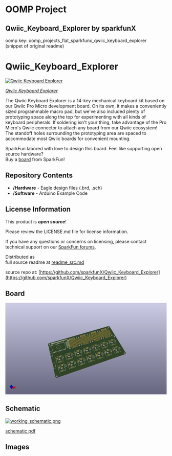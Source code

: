 # OOMP Project  
## Qwiic_Keyboard_Explorer  by sparkfunX  
  
oomp key: oomp_projects_flat_sparkfunx_qwiic_keyboard_explorer  
(snippet of original readme)  
  
Qwiic_Keyboard_Explorer  
========================================  
  
[![Qwiic Keyboard Explorer](https://cdn.sparkfun.com//assets/parts/1/4/8/4/8/16184-Qwiic_Keyboard_Explorer-01.jpg)](https://cdn.sparkfun.com//assets/parts/1/4/8/4/8/16184-Qwiic_Keyboard_Explorer-01.jpg)  
  
[*Qwiic Keyboard Explorer*](https://www.sparkfun.com/products/16184)  
  
The Qwiic Keyboard Explorer is a 14-key mechanical keyboard kit based on our Qwiic Pro Micro development board. On its own, it makes a conveniently sized programmable macro pad, but we've also included plenty of prototyping space along the top for experimenting with all kinds of keyboard peripherals. If soldering isn't your thing, take advantage of the Pro Micro's Qwiic connector to attach any board from our Qwiic ecosystem! The standoff holes surrounding the prototyping area are spaced to accommodate most Qwiic boards for convenient mounting.  
  
SparkFun labored with love to design this board. Feel like supporting open source hardware?   
Buy a [board](https://www.sparkfun.com/products/16184) from SparkFun!  
  
Repository Contents  
-------------------  
  
* **/Hardware** - Eagle design files (.brd, .sch)  
* **/Software** - Arduino Example Code  
  
  
License Information  
-------------------  
  
This product is _**open source**_!   
  
Please review the LICENSE.md file for license information.   
  
If you have any questions or concerns on licensing, please contact technical support on our [SparkFun forums](https://forum.sparkfun.com/viewforum.php?f=152).  
  
Distributed as  
  full source readme at [readme_src.md](readme_src.md)  
  
source repo at: [https://github.com/sparkfunX/Qwiic_Keyboard_Explorer](https://github.com/sparkfunX/Qwiic_Keyboard_Explorer)  
## Board  
  
[![working_3d.png](working_3d_600.png)](working_3d.png)  
## Schematic  
  
[![working_schematic.png](working_schematic_600.png)](working_schematic.png)  
  
[schematic pdf](working_schematic.pdf)  
## Images  
